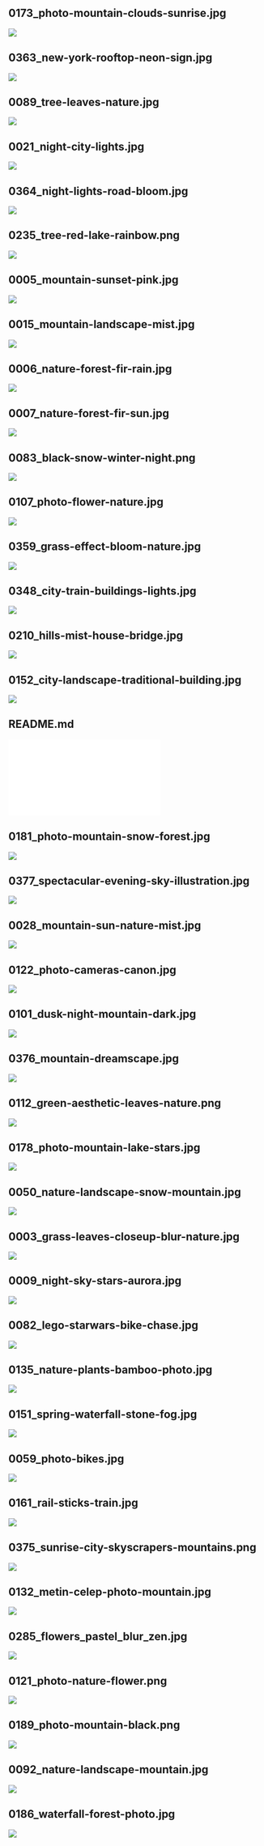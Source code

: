 ## 0173_photo-mountain-clouds-sunrise.jpg
![](./0173_photo-mountain-clouds-sunrise.jpg)

## 0363_new-york-rooftop-neon-sign.jpg
![](./0363_new-york-rooftop-neon-sign.jpg)

## 0089_tree-leaves-nature.jpg
![](./0089_tree-leaves-nature.jpg)

## 0021_night-city-lights.jpg
![](./0021_night-city-lights.jpg)

## 0364_night-lights-road-bloom.jpg
![](./0364_night-lights-road-bloom.jpg)

## 0235_tree-red-lake-rainbow.png
![](./0235_tree-red-lake-rainbow.png)

## 0005_mountain-sunset-pink.jpg
![](./0005_mountain-sunset-pink.jpg)

## 0015_mountain-landscape-mist.jpg
![](./0015_mountain-landscape-mist.jpg)

## 0006_nature-forest-fir-rain.jpg
![](./0006_nature-forest-fir-rain.jpg)

## 0007_nature-forest-fir-sun.jpg
![](./0007_nature-forest-fir-sun.jpg)

## 0083_black-snow-winter-night.png
![](./0083_black-snow-winter-night.png)

## 0107_photo-flower-nature.jpg
![](./0107_photo-flower-nature.jpg)

## 0359_grass-effect-bloom-nature.jpg
![](./0359_grass-effect-bloom-nature.jpg)

## 0348_city-train-buildings-lights.jpg
![](./0348_city-train-buildings-lights.jpg)

## 0210_hills-mist-house-bridge.jpg
![](./0210_hills-mist-house-bridge.jpg)

## 0152_city-landscape-traditional-building.jpg
![](./0152_city-landscape-traditional-building.jpg)

## README.md
![](./README.md)

## 0181_photo-mountain-snow-forest.jpg
![](./0181_photo-mountain-snow-forest.jpg)

## 0377_spectacular-evening-sky-illustration.jpg
![](./0377_spectacular-evening-sky-illustration.jpg)

## 0028_mountain-sun-nature-mist.jpg
![](./0028_mountain-sun-nature-mist.jpg)

## 0122_photo-cameras-canon.jpg
![](./0122_photo-cameras-canon.jpg)

## 0101_dusk-night-mountain-dark.jpg
![](./0101_dusk-night-mountain-dark.jpg)

## 0376_mountain-dreamscape.jpg
![](./0376_mountain-dreamscape.jpg)

## 0112_green-aesthetic-leaves-nature.png
![](./0112_green-aesthetic-leaves-nature.png)

## 0178_photo-mountain-lake-stars.jpg
![](./0178_photo-mountain-lake-stars.jpg)

## 0050_nature-landscape-snow-mountain.jpg
![](./0050_nature-landscape-snow-mountain.jpg)

## 0003_grass-leaves-closeup-blur-nature.jpg
![](./0003_grass-leaves-closeup-blur-nature.jpg)

## 0009_night-sky-stars-aurora.jpg
![](./0009_night-sky-stars-aurora.jpg)

## 0082_lego-starwars-bike-chase.jpg
![](./0082_lego-starwars-bike-chase.jpg)

## 0135_nature-plants-bamboo-photo.jpg
![](./0135_nature-plants-bamboo-photo.jpg)

## 0151_spring-waterfall-stone-fog.jpg
![](./0151_spring-waterfall-stone-fog.jpg)

## 0059_photo-bikes.jpg
![](./0059_photo-bikes.jpg)

## 0161_rail-sticks-train.jpg
![](./0161_rail-sticks-train.jpg)

## 0375_sunrise-city-skyscrapers-mountains.png
![](./0375_sunrise-city-skyscrapers-mountains.png)

## 0132_metin-celep-photo-mountain.jpg
![](./0132_metin-celep-photo-mountain.jpg)

## 0285_flowers_pastel_blur_zen.jpg
![](./0285_flowers_pastel_blur_zen.jpg)

## 0121_photo-nature-flower.png
![](./0121_photo-nature-flower.png)

## 0189_photo-mountain-black.png
![](./0189_photo-mountain-black.png)

## 0092_nature-landscape-mountain.jpg
![](./0092_nature-landscape-mountain.jpg)

## 0186_waterfall-forest-photo.jpg
![](./0186_waterfall-forest-photo.jpg)

